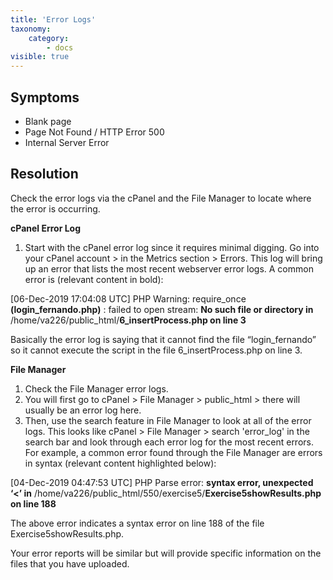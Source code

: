 ```yaml
---
title: 'Error Logs'
taxonomy:
    category:
        - docs
visible: true
---
```


## Symptoms
* Blank page
* Page Not Found / HTTP Error 500
* Internal Server Error

## Resolution
Check the error logs via the cPanel and the File Manager to locate where the error is occurring.  

**cPanel Error Log**
1. Start with the cPanel error log since it requires minimal digging. Go into your cPanel account > in the Metrics section > Errors. This log will bring up an error that lists the most recent webserver error logs. A common error is (relevant content in bold):

[06-Dec-2019 17:04:08 UTC] PHP Warning: require_once **(login_fernando.php)** : failed to open stream: **No such file or directory in** /home/va226/public_html/**6_insertProcess.php on line 3**

Basically the error log is saying that it cannot find the file “login_fernando” so it cannot execute the script in the file 6_insertProcess.php on line 3.

**File Manager**
1. Check the File Manager error logs. 
2. You will first go to cPanel > File Manager > public_html > there will usually be an error log here. 
3. Then, use the search feature in File Manager to look at all of the error logs. This looks like cPanel > File Manager > search 'error_log' in the search bar and look through each error log for the most recent errors. For example, a common error found through the File Manager are errors in syntax (relevant content highlighted below):

[04-Dec-2019 04:47:53 UTC] PHP Parse error: **syntax error, unexpected ‘<’ in** /home/va226/public_html/550/exercise5/**Exercise5showResults.php on line 188**

The above error indicates a syntax error on line 188 of the file Exercise5showResults.php.

Your error reports will be similar but will provide specific information on the files that you have uploaded. 